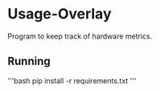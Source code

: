 # Usage-Overlay
Program to keep track of hardware metrics.

## Running

'''bash
pip install -r requirements.txt
'''
